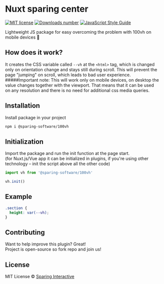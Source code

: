 # Nuxt sparing center

[![MIT license](https://img.shields.io/badge/license-MIT-green.svg)](https://github.com/SparingSoftware/nuxt-sparing-center/blob/master/LICENSE)
[![Downloads number](https://img.shields.io/npm/dt/@sparing-software/100vh.svg)](https://www.npmjs.com/package/@sparing-software/100vh)
[![JavaScript Style Guide](https://img.shields.io/badge/code_style-standard-brightgreen.svg)](https://standardjs.com)

Lightweight JS package for easy overcoming the problem with 100vh on mobile devices :iphone:

## How does it work?
It creates the CSS variable called `--vh` at the `<html>` tag, which is changed only on orientation change and stays still during scroll. This will prevent the page "jumping" on scroll, which leads to bad user experience.<br>
#####Important note:
This will work only on mobile devices, on desktop the value changes together with the viewport. That means that it can be used on any resolution and there is no need for additional css media queries.

## Installation
Install package in your project 
```bash
npm i @sparing-software/100vh
```

## Initialization
Import the package and run the init function at the page start.<br>
(for Nuxt.js/Vue app it can be initialized in plugins, if you're using other technology – init the script above all the other code)

```js
import vh from '@sparing-software/100vh'

vh.init()
```

## Example
```css
.section {
  height: var(--vh);
}
```

## Contributing
Want to help improve this plugin? Great!  
Project is open-source so fork repo and join us!

## License
MIT License © [Sparing Interactive](https://github.com/SparingSoftware)
